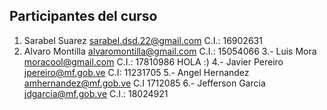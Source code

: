 ## Participantes del curso

1. Sarabel Suarez <sarabel.dsd.22@gmail.com> C.I.: 16902631
2. Alvaro Montilla <alvaromontilla@gmail.com> C.I.: 15054066
3.- Luis Mora <moracool@gmail.com> C.I.: 17810986
HOLA :)
4.- Javier Pereiro <jpereiro@mf.gob.ve> C.I: 11231705
5.- Angel Hernandez <amhernandez@mf.gob.ve> C.I 1712085
6.- Jefferson Garcia <jdgarcia@mf.gob.ve> C.I.: 18024921
